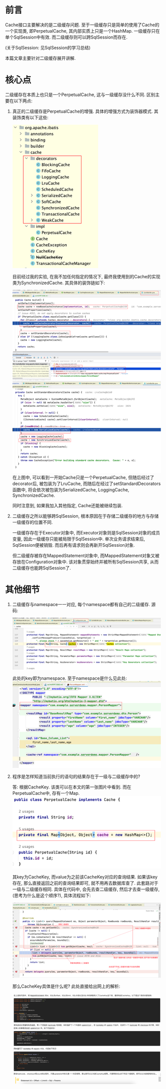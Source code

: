 # 前言
Cache接口主要解决的是二级缓存问题. 至于一级缓存只是简单的使用了Cache的一个实现类, 即PerpetualCache, 其内部实质上只是一个HashMap. 一级缓存只在单个SqlSession中有效. 而二级缓存则可以跨SqlSession而存在.

(关于SqlSession: 见SqlSession的学习总结)

本篇文章主要针对二级缓存展开讲解.

# 核心点
二级缓存在本质上也只是一个PerpetualCache, 这与一级缓存没什么不同. 区别主要在以下两点:
1. 真正的二级缓存是PerpetualCache的增强. 具体的增强方式为装饰器模式. 其装饰类有以下这些: 

    ![PerpetualCache的增强.png](img/Cache/PerpetualCache的增强.png)
    
    目前经过我的实验, 在我不加任何指定的情况下, 最终我使用到的Cache的实现类为SynchronizedCache. 其具体的装饰链如下:
    
    ![Cache装饰链.png](img/Cache/Cache装饰链.png)
    ![Cache装饰链2.png](img/Cache/Cache装饰链2.png)
    在上图中, 可以看到一开始Cache只是一个PerpetualCache, 但随后经过了decorator后, 被包装为了LruCache, 而随后在经过了setStandardDecorators函数中, 将会依次被包装为SerializedCache, LoggingCache, SynchronizedCache. 
    
    同时注意到, 如果我加入其他指定, Cache还能被继续包装.

2. 二级缓存之所以能够跨SqlSession, 根本原因在于存储二级缓存的地方与存储一级缓存的位置不同.
    
    一级缓存存在于Executor对象中, 而Executor对象则是SqlSession对象的成员变量, 因此一级缓存只能被局限于SqlSession中. 单次业务请求结束后, SqlSession便被销毁. 而后再有请求则会再新开SqlSession对象.
    
    但二级缓存被存在MappedStatement对象中, 而MappedStatement对象又被存放在Configuration对象中. 该对象贯穿始终并被所有SqlSession共享, 从而二级缓存也能跨SqlSession了.

# 其他细节
1. 二级缓存与namespace一一对应, 每个namespace都有自己的二级缓存. 源码:
    
    ![二级缓存对应Namespace.png](img/Cache/二级缓存对应Namespace.png)
    
    此处的key即为namespace. 至于namespace是什么见此处:
    ![什么是namespace.png](img/Cache/什么是namespace.png)

2. 程序是怎样知道当前执行的语句的结果存在于一级与二级缓存中的?

    答: 根据CacheKey. 该类可以在本文的第一张图片中看到. 而在PerpetualCache中, 存有一个Map.
    ![Cache存储CacheKey.png](img/Cache/Cache存储CacheKey.png)
    
    其key为CacheKey, 而value为之前该CacheKey对应的查询结果. 如果该key存在, 那么直接返回之前的查询结果即可, 就不用再去数据库查了. 此套路对于一级与二级缓存相同. 具体在代码中, 会先去查二级缓存, 然后才去查一级缓存, (思考为什么是这个顺序?), 具体流程如下: 
    
    ![先查二级缓存_后查一级缓存.png](img/Cache/先查二级缓存_后查一级缓存.png)
    
    那么CacheKey具体是什么呢? 此处直接给出网上的解析:
    
    ![CacheKey是什么.png](img/Cache/CacheKey是什么.png)






